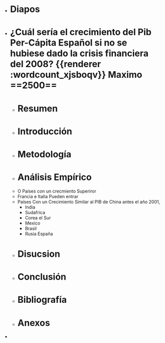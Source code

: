 - # Diapos
- # ¿Cuál sería el crecimiento del Pib Per-Cápita Español si no se hubiese dado la crisis financiera del 2008? {{renderer :wordcount_xjsboqv}} Maximo ==2500==
	- # Resumen
	- # Introducción
	- # Metodología
	- # Análisis Empírico
	- O Países con un crecmiento Superiror
	- Francia e Italia Pueden entrar
	- Países Con un Crecimiento Similar al PIB de China antes el año 2001,
		- India
		- Sudafrica
		- Corea el Sur
		- Mexico
		- Brasil
		- Rusia España
	- # Disucsion
	- # Conclusión
	- # Bibliografía
	- # Anexos
-